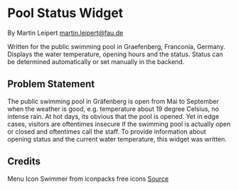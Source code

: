 # Pool Status Widget

By Martin Leipert
martin.leipert@fau.de

Written for the public swimming pool in Graefenberg,  Franconia, Germany. 
Displays the water temperature, opening hours and the status. 
Status can be determined automatically or set manually in the backend. 

## Problem Statement

The public swimming pool in Gräfenberg is open from Mai to September when the weather is good, e.g. temperature about 19 degree Celsius, no intense rain. 
At hot days, its obvious that the pool is opened. 
Yet in edge cases, visitors are oftentimes insecure if the swimming pool is actually open or closed and oftentimes call the staff.
To provide information about opening status and the current water temperature, this widget was written. 

## Credits 

Menu Icon Swimmer from iconpacks free icons [Source](https://www.iconpacks.net/free-icon/swimming-2707.html)
